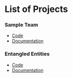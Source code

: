 # List of Projects

### Sample Team

- [Code](TEAM_NAME)
- [Documentation](https://url_to_documentation.com)


### Entangled Entities
- [Code](ENTANGLED_ENTITIES)
- [Documentation](https://docs.google.com/presentation/d/1Idp2UOBSr7hciZABKJzJu9OrFXQ9tSnDS1AN-whuJhU/edit?usp=sharing)
